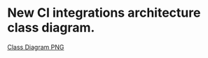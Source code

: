 # New CI integrations architecture class diagram.

[Class Diagram PNG](http://www.plantuml.com/plantuml/proxy?cache=no&src=https://raw.githubusercontent.com/software-platform/monorepo/tree/master/metrics/ci_integrations/docs/ci_integrations_class_diagram.puml)

